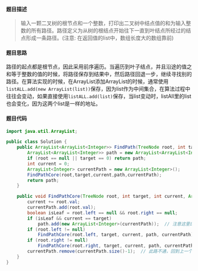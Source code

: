 #### **题目描述**

> 输入一颗二叉树的根节点和一个整数，打印出二叉树中结点值的和为输入整数的所有路径。路径定义为从树的根结点开始往下一直到叶结点所经过的结点形成一条路径。(注意: 在返回值的list中，数组长度大的数组靠前)

#### **题目思路**

路径的起点都是根节点，因此采用前序遍历。当遍历到叶子结点，并且沿途的值之和等于整数的值的时候，将路径保存到结果中，然后路径回退一步，继续寻找别的路径。在算法实现的时候，在ArrayList<ArrayList>添加ArrayList的时候，通常使用`listALL.add(new ArrayList(list))`保存，因为list作为中间集合，在算法过程中往往会变动，如果直接使用`listALL.add(list)`保存，当list变动时，listAll里的list也会变化，因为这两个list是一样的地址。

#### 题目代码

```java
import java.util.ArrayList;

public class Solution {
    public ArrayList<ArrayList<Integer>> FindPath(TreeNode root, int target) {
        ArrayList<ArrayList<Integer>> path = new ArrayList<ArrayList<Integer>>();
        if (root == null || target == 0) return path;
        int current = 0;
        ArrayList<Integer> currentPath = new ArrayList<Integer>();
        FindPathCore(root,target,current,path,currentPath);
        return path;
    }

    public void FindPathCore(TreeNode root, int target, int current, ArrayList<ArrayList<Integer>> path, ArrayList<Integer> currentPath) {
        current += root.val;
        currentPath.add(root.val);
        boolean isLeaf = root.left == null && root.right == null;
        if (isLeaf && current == target)
            path.add(new ArrayList<Integer>(currentPath));  // 注意这里的写法
        if (root.left != null)
            FindPathCore(root.left, target, current, path, currentPath);
        if (root.right != null)
            FindPathCore(root.right, target, current, path, currentPath);
        currentPath.remove(currentPath.size()-1);  // 此路不通，回到上一个节点继续寻找
    }
}
```


